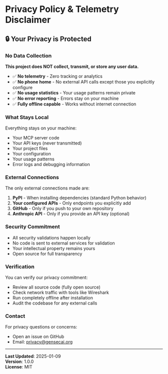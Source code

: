 # Privacy Policy & Telemetry Disclaimer

## 🔒 Your Privacy is Protected

### No Data Collection
**This project does NOT collect, transmit, or store any user data.**

- ✅ **No telemetry** - Zero tracking or analytics
- ✅ **No phone home** - No external API calls except those you explicitly configure
- ✅ **No usage statistics** - Your usage patterns remain private
- ✅ **No error reporting** - Errors stay on your machine
- ✅ **Fully offline capable** - Works without internet connection

### What Stays Local
Everything stays on your machine:
- Your MCP server code
- Your API keys (never transmitted)
- Your project files
- Your configuration
- Your usage patterns
- Error logs and debugging information

### External Connections
The only external connections made are:
1. **PyPI** - When installing dependencies (standard Python behavior)
2. **Your configured APIs** - Only endpoints you explicitly add
3. **GitHub** - Only if you push to your own repository
4. **Anthropic API** - Only if you provide an API key (optional)

### Security Commitment
- All security validations happen locally
- No code is sent to external services for validation
- Your intellectual property remains yours
- Open source for full transparency

### Verification
You can verify our privacy commitment:
- Review all source code (fully open source)
- Check network traffic with tools like Wireshark
- Run completely offline after installation
- Audit the codebase for any external calls

### Contact
For privacy questions or concerns:
- Open an issue on GitHub
- Email: privacy@gensecai.org

---

**Last Updated**: 2025-01-09  
**Version**: 1.0.0  
**License**: MIT